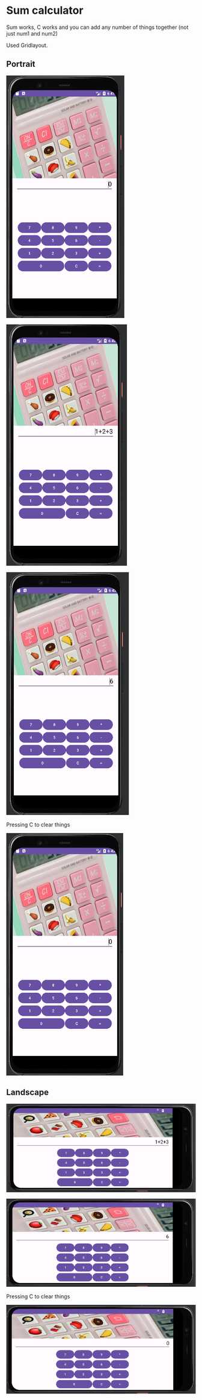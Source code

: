 # Sum calculator

Sum works, C works and you can add any number of things together (not just num1 and num2)

Used Gridlayout.

## Portrait

![main](main.png)

![calc](calc.png)

![sum](sum.png)

Pressing C to clear things 

![c](c.png)

## Landscape

![land](land.png)

![sum](landsum.png)

Pressing C to clear things 

![landc](landc.png)